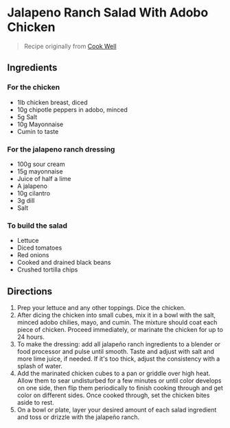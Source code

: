 # Jalapeno Ranch Salad With Adobo Chicken

> Recipe originally from [Cook Well](https://www.cookwell.com/recipe/jalapeno-ranch-salad-w-adobo-chicken)

## Ingredients

### For the chicken

* 1lb chicken breast, diced
* 10g chipotle peppers in adobo, minced
* 5g Salt
* 10g Mayonnaise
* Cumin to taste

### For the jalapeno ranch dressing

* 100g sour cream
* 15g mayonnaise
* Juice of half a lime
* A jalapeno
* 10g cilantro
* 3g dill
* Salt

### To build the salad

* Lettuce
* Diced tomatoes
* Red onions
* Cooked and drained black beans
* Crushed tortilla chips

## Directions

1. Prep your lettuce and any other toppings. Dice the chicken.
1. After dicing the chicken into small cubes, mix it in a bowl with the salt, minced adobo chilies, mayo, and cumin. The mixture should coat each piece of chicken. Proceed immediately, or marinate the chicken for up to 24 hours.
1. To make the dressing: add all jalapeño ranch ingredients to a blender or food processor and pulse until smooth. Taste and adjust with salt and more lime juice, if needed. If it's too thick, adjust the consistency with a splash of water.
1. Add the marinated chicken cubes to a pan or griddle over high heat. Allow them to sear undisturbed for a few minutes or until color develops on one side, then flip them periodically to finish cooking through and get color on different sides. Once cooked through, set the chicken bites aside to rest.
1. On a bowl or plate, layer your desired amount of each salad ingredient and toss or drizzle with the jalapeño ranch.
